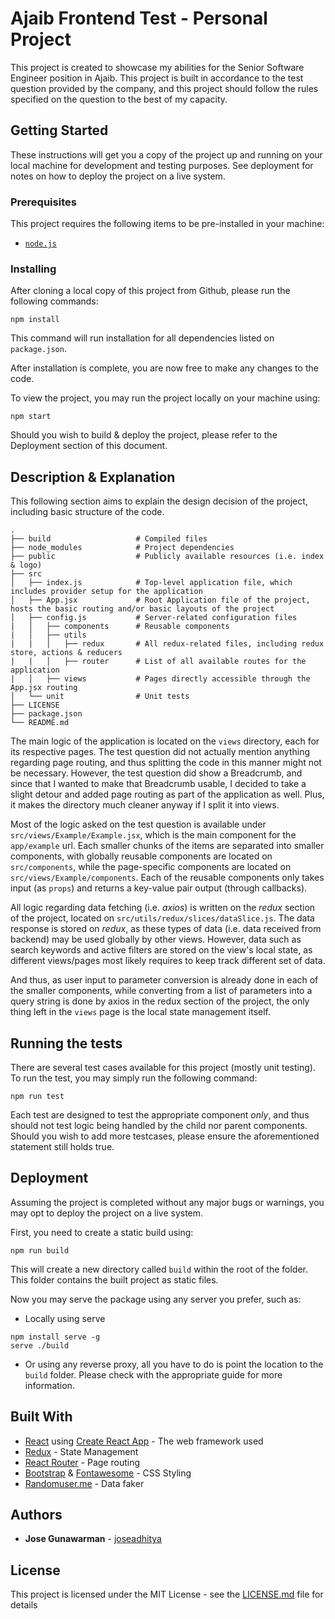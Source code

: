# Ajaib Frontend Test - Personal Project

This project is created to showcase my abilities for the Senior Software Engineer position in Ajaib. This project is built in accordance to the test question provided by the company, and this project should follow the rules specified on the question to the best of my capacity.

## Getting Started

These instructions will get you a copy of the project up and running on your local machine for development and testing purposes. See deployment for notes on how to deploy the project on a live system.

### Prerequisites

This project requires the following items to be pre-installed in your machine:

- [`node.js`](https://nodejs.org/en/download/)


### Installing

After cloning a local copy of this project from Github, please run the following commands:

```
npm install
```

This command will run installation for all dependencies listed on `package.json`.

After installation is complete, you are now free to make any changes to the code.

To view the project, you may run the project locally on your machine using:

```
npm start
```

Should you wish to build & deploy the project, please refer to the Deployment section of this document.

## Description & Explanation

This following section aims to explain the design decision of the project, including basic structure of the code.

```
.
├── build                   # Compiled files
├── node_modules            # Project dependencies
├── public                  # Publicly available resources (i.e. index & logo)
├── src
│   ├── index.js            # Top-level application file, which includes provider setup for the application
│   ├── App.jsx             # Root Application file of the project, hosts the basic routing and/or basic layouts of the project
│   ├── config.js           # Server-related configuration files
|   │   ├── components      # Reusable components
|   │   ├── utils
|   |   │   ├── redux       # All redux-related files, including redux store, actions & reducers
|   |   │   ├── router      # List of all available routes for the application
|   │   ├── views           # Pages directly accessible through the App.jsx routing
│   └── unit                # Unit tests
├── LICENSE
├── package.json
└── README.md
```

The main logic of the application is located on the `views` directory, each for its respective pages. The test question did not actually mention anything regarding page routing, and thus splitting the code in this manner might not be necessary. However, the test question did show a Breadcrumb, and since that I wanted to make that Breadcrumb usable, I decided to take a slight detour and added page routing as part of the application as well. Plus, it makes the directory much cleaner anyway if I split it into views.

Most of the logic asked on the test question is available under `src/views/Example/Example.jsx`, which is the main component for the `app/example` url. Each smaller chunks of the items are separated into smaller components, with globally reusable components are located on `src/components`, while the page-specific components are located on `src/views/Example/components`. Each of the reusable components only takes input (as `props`) and returns a key-value pair output (through callbacks).

All logic regarding data fetching (i.e. *axios*) is written on the *redux* section of the project, located on `src/utils/redux/slices/dataSlice.js`. The data response is stored on *redux*, as these types of data (i.e. data received from backend) may be used globally by other views. However, data such as search keywords and active filters are stored on the view's local state, as different views/pages most likely requires to keep track different set of data.

And thus, as user input to parameter conversion is already done in each of the smaller components, while converting from a list of parameters into a query string is done by axios in the redux section of the project, the only thing left in the `views` page is the local state management itself.

## Running the tests

There are several test cases available for this project (mostly unit testing). To run the test, you may simply run the following command:

```
npm run test
```

Each test are designed to test the appropriate component *only*, and thus should not test logic being handled by the child nor parent components. Should you wish to add more testcases, please ensure the aforementioned statement still holds true.

## Deployment

Assuming the project is completed without any major bugs or warnings, you may opt to deploy the project on a live system.

First, you need to create a static build using:

```
npm run build
```

This will create a new directory called `build` within the root of the folder. This folder contains the built project as static files.

Now you may serve the package using any server you prefer, such as:

- Locally using serve

```
npm install serve -g
serve ./build
```

- Or using any reverse proxy, all you have to do is point the location to the `build` folder. Please check with the appropriate guide for more information.

## Built With

* [React](https://reactjs.org/) using [Create React App](https://create-react-app.dev/) - The web framework used
* [Redux](https://redux.js.org/) - State Management
* [React Router](https://reactrouter.com/) - Page routing
* [Bootstrap](https://getbootstrap.com/) & [Fontawesome](https://fontawesome.com/) - CSS Styling
* [Randomuser.me](https://randomuser.me/) - Data faker

## Authors

* **Jose Gunawarman** - [joseadhitya](https://github.com/joseadhitya)

## License

This project is licensed under the MIT License - see the [LICENSE.md](LICENSE.md) file for details

